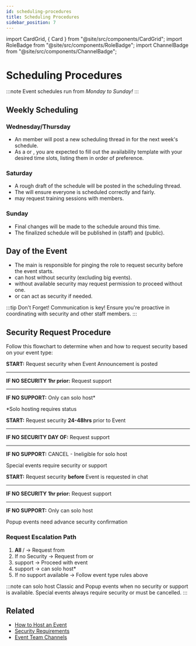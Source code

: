 ```yaml
---
id: scheduling-procedures
title: Scheduling Procedures
sidebar_position: 7
---
```


import CardGrid, { Card } from "@site/src/components/CardGrid";
import RoleBadge from "@site/src/components/RoleBadge";
import ChannelBadge from "@site/src/components/ChannelBadge";

# Scheduling Procedures
:::note
Event schedules run from *Monday to Sunday!*
:::

## Weekly Scheduling

### Wednesday/Thursday

- An <RoleBadge role="Event Committee" color="#db1cb8" /> member will post a new scheduling thread in <ChannelBadge variant="post" label="📆event-scheduling" link="https://discord.com/channels/734595073920204940/1024399192300454029" /> for the next week's schedule.
- As a <RoleBadge role="Event Host" color="#f75edb" /> or <RoleBadge role="Event Trial" color="#f75edb" />, you are expected to fill out the availability template with your desired time slots, listing them in order of preference.

### Saturday

- A rough draft of the schedule will be posted in the scheduling thread.
- The <RoleBadge role="Event Committee" color="#db1cb8" /> will ensure everyone is scheduled correctly and fairly.
- <RoleBadge role="Event Trial" color="#f75edb" /> may request training sessions with <RoleBadge role="Senior Event Team" color="#3fa7ff" /> members.

### Sunday

- Final changes will be made to the schedule around this time.
- The finalized schedule will be published in <ChannelBadge variant="post" label="📆event-scheduling" link="https://discord.com/channels/734595073920204940/1024399192300454029" /> (staff) and <ChannelBadge variant="post" label="📆event-schedule" link="https://discord.com/channels/734595073920204940/1234567890123456789" /> (public).

## Day of the Event

- The main <RoleBadge role="Event Host" color="#f75edb" /> is responsible for pinging the <RoleBadge role="Event Security" color="#3fa7ff" /> role to request security before the event starts.
- <RoleBadge role="Senior Event Team" color="#3fa7ff" /> can host without security (excluding big events).
- <RoleBadge role="Event Host" color="#f75edb" /> without available security may request permission to proceed without one.
- <RoleBadge role="Senior Event Team" color="#3fa7ff" /> or <RoleBadge role="Server Moderator" color="#e68027" /> can act as security if needed.

:::tip Don't Forget!
Communication is key! Ensure you're proactive in coordinating with security and other staff members.
:::

## Security Request Procedure

Follow this flowchart to determine when and how to request security based on your event type:

<CardGrid columns={3}>
  <Card title="Scheduled Classic Events*" status="info">
    <p><strong>START:</strong> Request security when Event Announcement is posted</p>
    <hr style={{margin: "1rem 0"}} />
    <p><strong>IF NO SECURITY 1hr prior:</strong> Request support</p>
    <hr style={{margin: "1rem 0"}} />
    <p><strong>IF NO SUPPORT:</strong> Only <RoleBadge role="Senior Event Team" color="#3fa7ff" /> can solo host*</p>
    <p style={{marginTop: "0.5rem", fontSize: "0.9em", fontStyle: "italic"}}>
      *Solo hosting requires <RoleBadge role="Senior Event Team" color="#3fa7ff" /> status
    </p>
  </Card>
  <Card title="Scheduled Special Events" status="warning">
    <p><strong>START:</strong> Request security <strong>24-48hrs</strong> prior to Event</p>
    <hr style={{margin: "1rem 0"}} />
    <p><strong>IF NO SECURITY DAY OF:</strong> Request support</p>
    <hr style={{margin: "1rem 0"}} />
    <p><strong>IF NO SUPPORT:</strong> <span style={{color: "#dc2626", fontWeight: "bold"}}>CANCEL</span> - Ineligible for solo host</p>
    <p style={{marginTop: "0.5rem", fontSize: "0.9em"}}>
      Special events require security or support
    </p>
  </Card>
  <Card title="Unscheduled Popup Events" status="info">
    <p><strong>START:</strong> Request security <strong>before</strong> Event is requested in chat</p>
    <hr style={{margin: "1rem 0"}} />
    <p><strong>IF NO SECURITY 1hr prior:</strong> Request support</p>
    <hr style={{margin: "1rem 0"}} />
    <p><strong>IF NO SUPPORT:</strong> Only <RoleBadge role="Senior Event Team" color="#3fa7ff" /> can solo host</p>
    <p style={{marginTop: "0.5rem", fontSize: "0.9em", fontStyle: "italic"}}>
      Popup events need advance security confirmation
    </p>
  </Card>
</CardGrid>

### Request Escalation Path

1. **All <RoleBadge role="Event Host" color="#f75edb" />** / **<RoleBadge role="Senior Event Team" color="#3fa7ff" />** → Request from <RoleBadge role="Event Security" color="#3fa7ff" />
2. If no Security → Request from <RoleBadge role="Server Moderator" color="#e68027" /> or <RoleBadge role="Senior Event Team" color="#3fa7ff" />
3. **<RoleBadge role="Server Moderator" color="#e68027" />** support → Proceed with event
4. **<RoleBadge role="Senior Event Team" color="#3fa7ff" />** support → <RoleBadge role="Senior Event Team" color="#3fa7ff" /> can solo host*
5. If no support available → Follow event type rules above

:::note
*<RoleBadge role="Senior Event Team" color="#3fa7ff" />* can solo host Classic and Popup events when no security or support is available. Special events always require security or must be cancelled.
:::

## Related

- [How to Host an Event](./how-to-host-an-event)
- [Security Requirements](../Security/security-requirements)
- [Event Team Channels](../event-team-channels)

